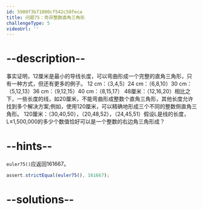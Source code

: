 ```yaml
---
id: 5900f3b71000cf542c50feca
title: 问题75：奇异整数直角三角形
challengeType: 5
videoUrl: ''
---
```


# --description--

事实证明，12厘米是最小的导线长度，可以弯曲形成一个完整的直角三角形，只有一种方式，但还有更多的例子。 12 cm：（3,4,5）24 cm：（6,8,10）30 cm：（5,12,13）36 cm：（9,12,15）40 cm：（8,15,17） 48厘米：（12,16,20）相比之下，一些长度的线，如20厘米，不能弯曲形成整数个直角三角形，其他长度允许找到多个解决方案;例如，使用120厘米，可以精确地形成三个不同的整数侧直角三角形。 120厘米：（30,40,50），（20,48,52），（24,45,51）假设L是线的长度，L≤1,500,000的多少个数值恰好可以是一个整数的右边角三角形成？

# --hints--

`euler75()`应返回161667。

```js
assert.strictEqual(euler75(), 161667);
```

# --solutions--

